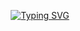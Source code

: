 <p align="center">
   <a href="https://git.io/typing-svg"><img src="https://readme-typing-svg.herokuapp.com?font=Fira+Code&pause=1000&width=435&lines=Hi%2C+I+am+Morry!;Welcome+to+my+GitHub!" alt="Typing SVG" /></a>
</p>
